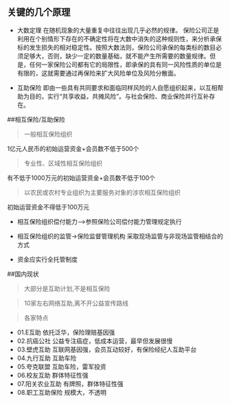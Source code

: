 ## 关键的几个原理
- 大数定理
在随机现象的大量重复中往往出现几乎必然的规律。
保险公司正是利用在个别情形下存在的不确定性将在大数中消失的这种规则性，来分析承保标的发生损失的相对稳定性。按照大数法则，保险公司承保的每类标的数目必须足够大，否则，缺少一定的数量基础，就不能产生所需要的数量规律。但是，任何一家保险公司都有它的局限性，即承保的具有同一风险性质的单位是有限的，这就需要通过再保险来扩大风险单位及风险分散面。

- 互助保险
即由一些具有共同要求和面临同样风险的人自愿组织起来，以互相帮助为目的，实行“共享收益，共摊风险”。与社会保险、商业保险并行互补存在。

##相互保险/互助保险
>一般相互保险组织

1亿元人民币的初始运营资金+会员数不低于500个

>专业性、区域性相互保险组织

有不低于1000万元的初始运营资金+会员数不低于100个

>以农民或农村专业组织为主要服务对象的涉农相互保险组织

初始运营资金不得低于100万元

- 相互保险组织偿付能力-->参照保险公司偿付能力管理规定执行

- 相互保险组织的监管->保险监督管理机构 采取现场监管与非现场监管相结合的方式

- 资金应实行全托管制度

##国内现状
> 大部分是互助计划,不是相互保险

> 10家左右网络互助,离不开公益宣传路线

> 各家特点

- 01.E互助 依托泛华，保险理赔基因强
- 02.抗癌公社 公益专注癌症，低成本运营，最早但发展很慢
- 03.壁虎互助 互联网基因强，会员互动较好，有保险经纪人互助平台
- 04.九行互助 互助车险
- 05.夸克联盟 互助车险，雷军投资
- 06.校友互助 群体特征性强
- 07.阳关农业互助 有牌照，群体特征性强
- 08.职工互助保险 规模大，不透明
